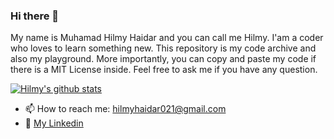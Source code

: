### Hi there 👋
My name is Muhamad Hilmy Haidar and you can call me Hilmy. I'am a coder who loves to learn something new. This repository is my code archive and also my playground. More importantly, you can copy and paste my code if there is a MIT License inside. Feel free to ask me if you have any question.
<!--
**mhilmyh/mhilmyh** is a ✨ _special_ ✨ repository because its `README.md` (this file) appears on your GitHub profile.
-->

<!-- Add statistics using anuraghazra/github-readme-stats package -->
[![Hilmy's github stats](https://github-readme-stats.vercel.app/api?username=mhilmyh)](https://github.com/anuraghazra/github-readme-stats)

- 📫 How to reach me: hilmyhaidar021@gmail.com
- 🌟 [My Linkedin](https://www.linkedin.com/in/hilmy-haidar-344160184/)
